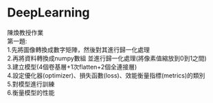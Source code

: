 # DeepLearning<br>
陳煥教授作業<br>
第一題:<br>
1.先將圖像轉換成數字矩陣，然後對其進行歸一化處理<br>
2.再將資料轉換成numpy數組 並進行歸一化處理(將像素值縮放到0到1之間)<br>
3.建立模型(4個卷基層+1次flatten+2個全連接層)<br>
4.設定優化器(optimizer)、損失函數(loss)、效能衡量指標(metrics)的類別<br>
5.對模型進行訓練<br>
6.衡量模型的性能<br>
